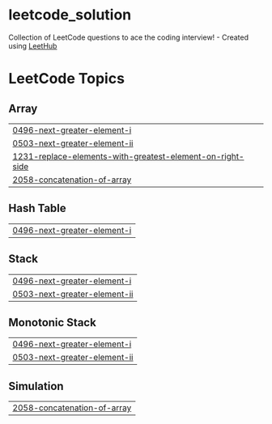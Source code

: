 # leetcode_solution
Collection of LeetCode questions to ace the coding interview! - Created using [LeetHub](https://github.com/QasimWani/LeetHub)

<!---LeetCode Topics Start-->
# LeetCode Topics
## Array
|  |
| ------- |
| [0496-next-greater-element-i](https://github.com/Omorfarouk/leetcode_solution/tree/master/0496-next-greater-element-i) |
| [0503-next-greater-element-ii](https://github.com/Omorfarouk/leetcode_solution/tree/master/0503-next-greater-element-ii) |
| [1231-replace-elements-with-greatest-element-on-right-side](https://github.com/Omorfarouk/leetcode_solution/tree/master/1231-replace-elements-with-greatest-element-on-right-side) |
| [2058-concatenation-of-array](https://github.com/Omorfarouk/leetcode_solution/tree/master/2058-concatenation-of-array) |
## Hash Table
|  |
| ------- |
| [0496-next-greater-element-i](https://github.com/Omorfarouk/leetcode_solution/tree/master/0496-next-greater-element-i) |
## Stack
|  |
| ------- |
| [0496-next-greater-element-i](https://github.com/Omorfarouk/leetcode_solution/tree/master/0496-next-greater-element-i) |
| [0503-next-greater-element-ii](https://github.com/Omorfarouk/leetcode_solution/tree/master/0503-next-greater-element-ii) |
## Monotonic Stack
|  |
| ------- |
| [0496-next-greater-element-i](https://github.com/Omorfarouk/leetcode_solution/tree/master/0496-next-greater-element-i) |
| [0503-next-greater-element-ii](https://github.com/Omorfarouk/leetcode_solution/tree/master/0503-next-greater-element-ii) |
## Simulation
|  |
| ------- |
| [2058-concatenation-of-array](https://github.com/Omorfarouk/leetcode_solution/tree/master/2058-concatenation-of-array) |
<!---LeetCode Topics End-->